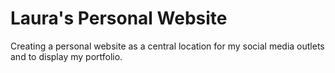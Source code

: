 Laura's Personal Website
================
 Creating a personal website as a central location for my social media outlets and to display my portfolio.
